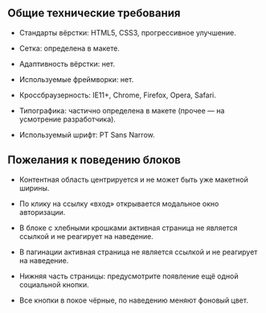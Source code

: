 ## **Общие технические требования**

- Стандарты вёрстки: HTML5, CSS3, прогрессивное улучшение.

- Сетка: определена в макете.

- Адаптивность вёрстки: нет.

- Используемые фреймворки: нет.

- Кроссбраузерность: IE11+, Chrome, Firefox, Opera, Safari.

- Типографика: частично определена в макете (прочее — на усмотрение разработчика).

- Используемый шрифт: PT Sans Narrow.

## Пожелания к поведению блоков

- Контентная область центрируется и не может быть уже макетной ширины.

- По клику на ссылку «вход» открывается модальное окно авторизации.

- В блоке с хлебными крошками активная страница не является ссылкой и не реагирует на наведение.

- В пагинации активная страница не является ссылкой и не реагирует на наведение.

- Нижняя часть страницы: предусмотрите появление ещё одной социальной кнопки.

- Все кнопки в покое чёрные, по наведению меняют фоновый цвет.

